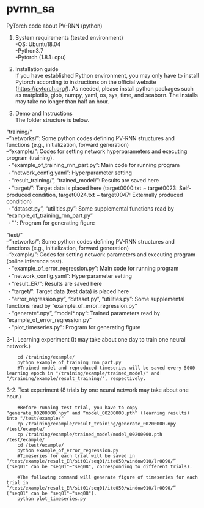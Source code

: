 # pvrnn_sa
PyTorch code about PV-RNN (python)
1. System requirements (tested environment)  
    -OS: Ubuntu18.04  
    -Python3.7  
    -Pytorch (1.8.1+cpu) 
  
2. Installation guide  
  If you have established Python environment, you may only have to install Pytorch according to instructions on the official website (https://pytorch.org/).
As needed, please install python packages such as matplotlib, glob, numpy, yaml, os, sys, time, and seaborn.
The installs may take no longer than half an hour.

3. Demo and Instructions  
  The folder structure is below. 

“training/“  
    –”networks/”: Some python codes defining PV-RNN structures and functions (e.g., initialization, forward generation)  
    –“example/”: Codes for setting network hyperparameters and executing program (training).  
        ・“example_of_training_rnn_part.py”: Main code for running program  
        ・“network_config.yaml”: Hyperparameter setting  
        ・“result_training/”, “trained_model/”: Results are saved here  
        ・“target/”: Target data is placed here (target0000.txt ~ target0023: Self-produced condition, target0024.txt ~ target0047: Externally produced condition)  
        ・“dataset.py”, “utilities.py”: Some supplemental functions read by “example_of_training_rnn_part.py”  
        ・"": Program for generating figure
    
“test/”  
    –”networks/”: Some python codes defining PV-RNN structures and functions (e.g., initialization, forward generation)  
    –“example/”: Codes for setting network parameters and executing program (online inference test).  
        ・“example_of_error_regression.py”: Main code for running program  
        ・“network_config.yaml”: Hyperparameter setting  
        ・“result_ER/”: Results are saved here  
        ・“target/”: Target data (test data) is placed here  
        ・“error_regression.py”, “dataset.py”, “utilities.py”: Some supplemental functions read by “example_of_error_regression.py”  
        ・“generate*.npy”, “model*.npy”: Trained parameters read by “example_of_error_regression.py”  
        ・"plot_timeseries.py": Program for generating figure


3-1. Learning experiment (It may take about one day to train one neural network.)
        
        cd /training/example/
        python example_of_training_rnn_part.py
        #Trained model and reproduced timeseries will be saved every 5000 learning epoch in "/training/example/trained_model/" and "/training/example/result_training/", respectively.
        
3-2. Test experiment (8 trials by one neural network may take about one hour.)
        
        #Before running test trial, you have to copy “generate_00200000.npy” and “model_00200000.pth” (learning results) into "/test/example/"
        cp /training/example/result_training/generate_00200000.npy /test/example/
        cp /training/example/trained_model/model_00200000.pth /test/example/
        cd /test/example/
        python example_of_error_regression.py
        #Timeseries for each trial will be saved in “/test/example/result_ER/sit01/seq01/ite050/window010/lr0090/” ("seq01" can be "seq01"~"seq08", corresponding to different trials).
        
        #The following command will generate figure of timeseries for each trial in “/test/example/result_ER/sit01/seq01/ite050/window010/lr0090/” ("seq01" can be "seq01"~"seq08").
        python plot_timeseries.py
         
